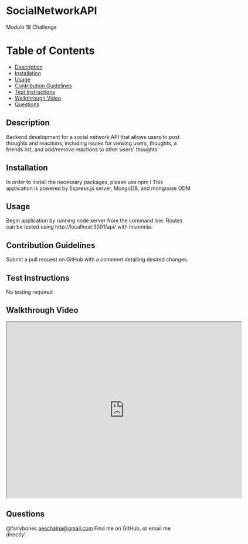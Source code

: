 # SocialNetworkAPI
Module 18 Challenge

# Table of Contents

- [Description](#description)
- [Installation](#installation)
- [Usage](#usage)
- [Contribution Guidelines](#contribution-guidelines)
- [Test Instructions](#test-instructions)
- [Walkthrough Video](#walkthrough-video)
- [Questions](#questions)

## Description
Backend development for a social network API that allows users to post thoughts and reactions, including routes for viewing users, thoughts, a friends list, and add/remove reactions to other users' thoughts

## Installation

In order to install the necessary packages, please use npm i
This application is powered by Express.js server, MongoDB, and mongoose ODM

## Usage

Begin application by running node server from the command line. Routes can be tested using http://localhost:3001/api/ with Insomnia.

## Contribution Guidelines

Submit a pull request on GitHub with a comment detailing desired changes.

## Test Instructions

No testing required

## Walkthrough Video

<iframe src="https://drive.google.com/file/d/1zN2pV8XjWUJAuQEe2t9SHUiRmMeOhwXT/preview" width="640" height="480"></iframe>

## Questions

@fairybones
aeschalna@gmail.com
Find me on GitHub, or email me directly!